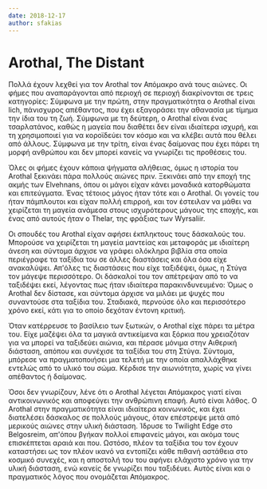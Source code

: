 ```yaml
---
date: 2018-12-17
author: sfakias
---
```

# Arothal, The Distant

Πολλά έχουν λεχθεί για τον Arothal τον Απόμακρο ανά τους αιώνες. Οι φήμες που
αναπαράγονται από περιοχή σε περιοχή διακρίνονται σε τρεις κατηγορίες: Σύμφωνα
με την πρώτη, στην πραγματικότητα ο Arothal είναι lich, πάνισχυρος απέθαντος,
που έχει εξαγοράσει την αθανασία με τίμημα την ίδια του τη ζωή. Σύμφωνα με τη
δεύτερη, ο Arothal είναι ένας τσαρλατάνος, καθώς η μαγεία που διαθέτει δεν
είναι ιδιαίτερα ισχυρή, και τη χρησιμοποιεί για να κοροϊδεύει τον κόσμο και να
κλέβει αυτά που θέλει από άλλους. Σύμφωνα με την τρίτη, είναι ένας δαίμονας
που έχει πάρει τη μορφή ανθρώπου και δεν μπορεί κανείς να γνωρίζει τις
προθέσεις του.  

Όλες οι φήμες έχουν κάποια ψήγματα αλήθειας, όμως η ιστορία του Arothal
ξεκινάει πάρα πολλούς αιώνες πριν. Ξεκινάει από την εποχή της ακμής των
Elvehnans, όπου οι μάγοι είχαν κάνει μοναδικά κατορθώματα και επιτεύγματα.
Ένας τέτοιος μάγος ήταν τότε και ο Arothal. Οι γονείς του ήταν πάμπλουτοι και
είχαν πολλή επιρροή, και τον έστειλαν να μάθει να χειρίζεται τη μαγεία ανάμεσα
στους ισχυρότερους μάγους της εποχής, και ένας από αυτούς ήταν ο Thelar, της
φράξιας των Wyrsaliir.  

Οι σπουδές του Arothal είχαν αφήσει έκπληκτους τους δάσκαλούς του. Μπορούσε να
χειρίζεται τη μαγεία μαντείας και μεταφοράς με ιδιαίτερη άνεση και σύντομα
άρχισε να γράφει ολόκληρα βιβλία στα οποία περιέγραφε τα ταξίδια του σε άλλες
διαστάσεις και όλα όσα είχε ανακαλύψει. Απ'όλες τις διαστάσεις που είχε
ταξιδέψει, όμως, η Στύγα τον μάγεψε περισσότερο. Οι δάσκαλοί του τον απέτρεψαν
από το να ταξιδέψει εκεί, λέγοντας πως ήταν ιδιαίτερα παρακινδυνευμένο: Όμως ο
Arothal δεν δίστασε, και σύντομα άρχισε να μιλάει με ψυχές που συναντούσε στα
ταξίδια του. Σταδιακά, περνούσε όλο και περισσότερο χρόνο εκεί, κάτι για το
οποίο δεχόταν έντονη κριτική.  

Όταν κατέρρευσε το βασίλειο των ξωτικών, ο Arothal είχε πάρει τα μέτρα του.
Είχε μαζέψει όλα τα μαγικά αντικείμενα και ξόρκια που χρειαζόταν για να μπορεί
να ταξιδεύει αιώνια, και πέρασε μόνιμα στην Αιθερική διάσταση, απόπου και
συνέχισε τα ταξίδια του στη Στύγα. Σύντομα, μπόρεσε να πραγματοποιήσει μια
τελετή με την οποία απαλλάχθηκε εντελώς από το υλικό του σώμα. Κέρδισε την
αιωνιότητα, χωρίς να γίνει απέθαντος ή δαίμονας.  

Όσοι δεν γνωρίζουν, λένε ότι ο Arothal λέγεται Απόμακρος γιατί είναι
αντικοινωνικός και αποφεύγει την ανθρώπινη επαφή. Αυτό είναι λάθος. Ο Arothal
στην πραγματικότητα είναι ιδιαίτερα κοινωνικός, και έχει διατελέσει δάσκαλος
σε πολλούς μάγους, όταν επέστρεψε μετά από μερικούς αιώνες στην υλική
διάσταση. Ίδρυσε το Twilight Edge στο Belgosreim, απ'όπου βγήκαν πολλοί
επιφανείς μάγοι, και ακόμα τους επισκέπτεται αραιά και που. Ωστόσο, πλέον τα
ταξίδια του τον έχουν καταστήσει ως τον πλέον ικανό να εντοπίζει κάθε πιθανή
αστάθεια στο κοσμικό συνεχές, και η αποστολή του του αφήνει ελάχιστο χρόνο για
την υλική διάσταση, ενώ κανείς δε γνωρίζει που ταξιδέυει. Αυτός είναι και ο
πραγματικός λόγος που ονομάζεται Απόμακρος.

